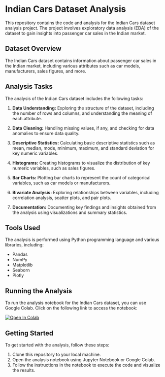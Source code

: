 
# Indian Cars Dataset Analysis

This repository contains the code and analysis for the Indian Cars dataset analysis project. The project involves exploratory data analysis (EDA) of the dataset to gain insights into passenger car sales in the Indian market.

## Dataset Overview

The Indian Cars dataset contains information about passenger car sales in the Indian market, including various attributes such as car models, manufacturers, sales figures, and more.

## Analysis Tasks

The analysis of the Indian Cars dataset includes the following tasks:

1. **Data Understanding:** Exploring the structure of the dataset, including the number of rows and columns, and understanding the meaning of each attribute.

2. **Data Cleaning:** Handling missing values, if any, and checking for data anomalies to ensure data quality.

3. **Descriptive Statistics:** Calculating basic descriptive statistics such as mean, median, mode, minimum, maximum, and standard deviation for key numeric variables.

4. **Histograms:** Creating histograms to visualize the distribution of key numeric variables, such as sales figures.

5. **Bar Charts:** Plotting bar charts to represent the count of categorical variables, such as car models or manufacturers.

6. **Bivariate Analysis:** Exploring relationships between variables, including correlation analysis, scatter plots, and pair plots.

7. **Documentation:** Documenting key findings and insights obtained from the analysis using visualizations and summary statistics.

## Tools Used

The analysis is performed using Python programming language and various libraries, including:
- Pandas
- NumPy
- Matplotlib
- Seaborn
- Plotly

## Running the Analysis

To run the analysis notebook for the Indian Cars dataset, you can use Google Colab. Click on the following link to access the notebook:

[![Open In Colab](https://colab.research.google.com/assets/colab-badge.svg)](https://colab.research.google.com/drive/1MxQjwQBxK6VaXBzyAQMHub1vHODCia3b?usp=sharing)


## Getting Started

To get started with the analysis, follow these steps:
1. Clone this repository to your local machine.
2. Open the analysis notebook using Jupyter Notebook or Google Colab.
3. Follow the instructions in the notebook to execute the code and visualize the results.

